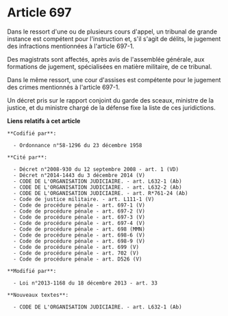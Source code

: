 # Article 697

Dans le ressort  d'une ou de plusieurs cours d'appel, un tribunal de grande instance est compétent pour l'instruction et,
s'il s'agit de délits, le jugement des infractions mentionnées à l'article 697-1. 

Des magistrats sont affectés, après avis de l'assemblée générale, aux formations de jugement, spécialisées en matière
militaire, de ce tribunal. 

Dans le même ressort, une cour d'assises est compétente pour le jugement des crimes mentionnés à l'article 697-1. 

Un décret pris sur le rapport conjoint du garde des sceaux, ministre de la justice, et du ministre chargé de la défense fixe
la liste de ces juridictions.

**Liens relatifs à cet article**

	**Codifié par**:

	  - Ordonnance n°58-1296 du 23 décembre 1958

	**Cité par**:

	  - Décret n°2008-930 du 12 septembre 2008 - art. 1 (VD)
	  - Décret n°2014-1443 du 3 décembre 2014 (V)
	  - CODE DE L'ORGANISATION JUDICIAIRE. - art. L632-1 (Ab)
	  - CODE DE L'ORGANISATION JUDICIAIRE. - art. L632-2 (Ab)
	  - CODE DE L'ORGANISATION JUDICIAIRE. - art. R*761-24 (Ab)
	  - Code de justice militaire. - art. L111-1 (V)
	  - Code de procédure pénale - art. 697-1 (V)
	  - Code de procédure pénale - art. 697-2 (V)
	  - Code de procédure pénale - art. 697-3 (V)
	  - Code de procédure pénale - art. 697-4 (V)
	  - Code de procédure pénale - art. 698 (MMN)
	  - Code de procédure pénale - art. 698-6 (V)
	  - Code de procédure pénale - art. 698-9 (V)
	  - Code de procédure pénale - art. 699 (V)
	  - Code de procédure pénale - art. 702 (V)
	  - Code de procédure pénale - art. D526 (V)

	**Modifié par**:

	  - Loi n°2013-1168 du 18 décembre 2013 - art. 33

	**Nouveaux textes**:

	  - CODE DE L'ORGANISATION JUDICIAIRE. - art. L632-1 (Ab)
